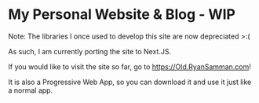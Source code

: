 # My Personal Website & Blog - WIP

Note: The libraries I once used to develop this site are now depreciated >:( 

As such, I am currently porting the site to Next.JS.

If you would like to visit the site so far, go to  https://Old.RyanSamman.com! 

It is also a Progressive Web App, so you can download it and use it just like a normal app.
